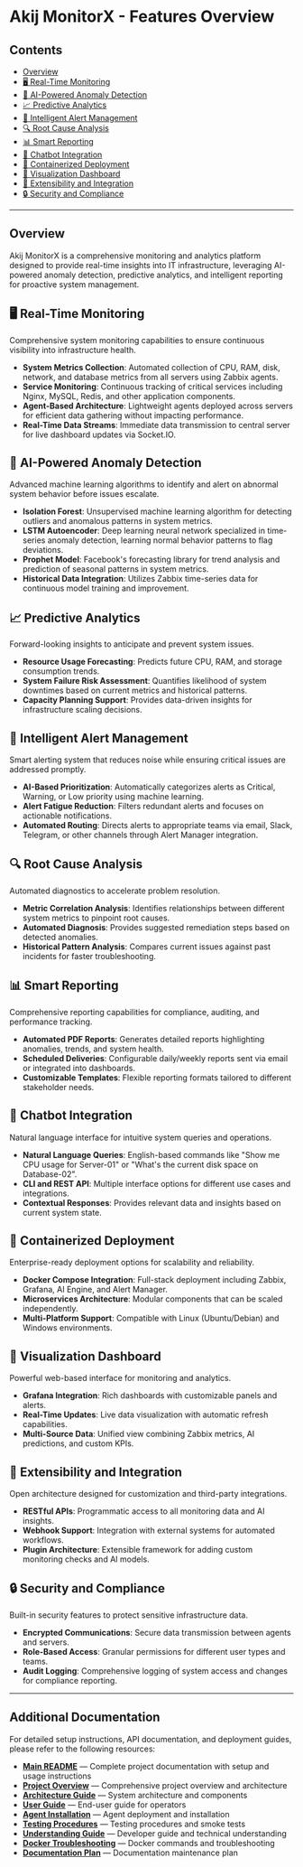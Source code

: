 # Akij MonitorX - Features Overview

## Contents
- [Overview](#overview)
- [🖥️ Real-Time Monitoring](#real-time-monitoring)
- [🧠 AI-Powered Anomaly Detection](#ai-powered-anomaly-detection)
- [📈 Predictive Analytics](#predictive-analytics)
- [🚨 Intelligent Alert Management](#intelligent-alert-management)
- [🔍 Root Cause Analysis](#root-cause-analysis)
- [📊 Smart Reporting](#smart-reporting)
- [💬 Chatbot Integration](#chatbot-integration)
- [🐳 Containerized Deployment](#containerized-deployment)
- [🎨 Visualization Dashboard](#visualization-dashboard)
- [🔧 Extensibility and Integration](#extensibility-and-integration)
- [🔒 Security and Compliance](#security-and-compliance)

---

## Overview
Akij MonitorX is a comprehensive monitoring and analytics platform designed to provide real-time insights into IT infrastructure, leveraging AI-powered anomaly detection, predictive analytics, and intelligent reporting for proactive system management.

## 🖥️ Real-Time Monitoring
Comprehensive system monitoring capabilities to ensure continuous visibility into infrastructure health.

- **System Metrics Collection**: Automated collection of CPU, RAM, disk, network, and database metrics from all servers using Zabbix agents.
- **Service Monitoring**: Continuous tracking of critical services including Nginx, MySQL, Redis, and other application components.
- **Agent-Based Architecture**: Lightweight agents deployed across servers for efficient data gathering without impacting performance.
- **Real-Time Data Streams**: Immediate data transmission to central server for live dashboard updates via Socket.IO.

## 🧠 AI-Powered Anomaly Detection
Advanced machine learning algorithms to identify and alert on abnormal system behavior before issues escalate.

- **Isolation Forest**: Unsupervised machine learning algorithm for detecting outliers and anomalous patterns in system metrics.
- **LSTM Autoencoder**: Deep learning neural network specialized in time-series anomaly detection, learning normal behavior patterns to flag deviations.
- **Prophet Model**: Facebook's forecasting library for trend analysis and prediction of seasonal patterns in system metrics.
- **Historical Data Integration**: Utilizes Zabbix time-series data for continuous model training and improvement.

## 📈 Predictive Analytics
Forward-looking insights to anticipate and prevent system issues.

- **Resource Usage Forecasting**: Predicts future CPU, RAM, and storage consumption trends.
- **System Failure Risk Assessment**: Quantifies likelihood of system downtimes based on current metrics and historical patterns.
- **Capacity Planning Support**: Provides data-driven insights for infrastructure scaling decisions.

## 🚨 Intelligent Alert Management
Smart alerting system that reduces noise while ensuring critical issues are addressed promptly.

- **AI-Based Prioritization**: Automatically categorizes alerts as Critical, Warning, or Low priority using machine learning.
- **Alert Fatigue Reduction**: Filters redundant alerts and focuses on actionable notifications.
- **Automated Routing**: Directs alerts to appropriate teams via email, Slack, Telegram, or other channels through Alert Manager integration.

## 🔍 Root Cause Analysis
Automated diagnostics to accelerate problem resolution.

- **Metric Correlation Analysis**: Identifies relationships between different system metrics to pinpoint root causes.
- **Automated Diagnosis**: Provides suggested remediation steps based on detected anomalies.
- **Historical Pattern Analysis**: Compares current issues against past incidents for faster troubleshooting.

## 📊 Smart Reporting
Comprehensive reporting capabilities for compliance, auditing, and performance tracking.

- **Automated PDF Reports**: Generates detailed reports highlighting anomalies, trends, and system health.
- **Scheduled Deliveries**: Configurable daily/weekly reports sent via email or integrated into dashboards.
- **Customizable Templates**: Flexible reporting formats tailored to different stakeholder needs.

## 💬 Chatbot Integration
Natural language interface for intuitive system queries and operations.

- **Natural Language Queries**: English-based commands like "Show me CPU usage for Server-01" or "What's the current disk space on Database-02".
- **CLI and REST API**: Multiple interface options for different use cases and integrations.
- **Contextual Responses**: Provides relevant data and insights based on current system state.

## 🐳 Containerized Deployment
Enterprise-ready deployment options for scalability and reliability.

- **Docker Compose Integration**: Full-stack deployment including Zabbix, Grafana, AI Engine, and Alert Manager.
- **Microservices Architecture**: Modular components that can be scaled independently.
- **Multi-Platform Support**: Compatible with Linux (Ubuntu/Debian) and Windows environments.

## 🎨 Visualization Dashboard
Powerful web-based interface for monitoring and analytics.

- **Grafana Integration**: Rich dashboards with customizable panels and alerts.
- **Real-Time Updates**: Live data visualization with automatic refresh capabilities.
- **Multi-Source Data**: Unified view combining Zabbix metrics, AI predictions, and custom KPIs.

## 🔧 Extensibility and Integration
Open architecture designed for customization and third-party integrations.

- **RESTful APIs**: Programmatic access to all monitoring data and AI insights.
- **Webhook Support**: Integration with external systems for automated workflows.
- **Plugin Architecture**: Extensible framework for adding custom monitoring checks and AI models.

## 🔒 Security and Compliance
Built-in security features to protect sensitive infrastructure data.

- **Encrypted Communications**: Secure data transmission between agents and servers.
- **Role-Based Access**: Granular permissions for different user types and teams.
- **Audit Logging**: Comprehensive logging of system access and changes for compliance reporting.

---

## Additional Documentation

For detailed setup instructions, API documentation, and deployment guides, please refer to the following resources:

- [**Main README**](README.md) — Complete project documentation with setup and usage instructions
- [**Project Overview**](docs/project-overview.md) — Comprehensive project overview and architecture
- [**Architecture Guide**](docs/architecture.md) — System architecture and components
- [**User Guide**](docs/userguide.md) — End-user guide for operators
- [**Agent Installation**](docs/agentinstallationguide.md) — Agent deployment and installation
- [**Testing Procedures**](docs/test.md) — Testing procedures and smoke tests
- [**Understanding Guide**](docs/UNDERSTANDING.md) — Developer guide and technical understanding
- [**Docker Troubleshooting**](docs/docker-troubleshooting-cheatsheet.md) — Docker commands and troubleshooting
- [**Documentation Plan**](docs/DOCUMENTATION_EDIT_PLAN.md) — Documentation maintenance plan